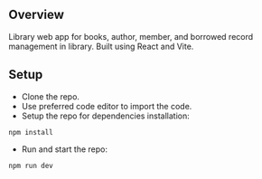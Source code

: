 ## Overview
Library web app for books, author, member, and borrowed record management in library. Built using React and Vite.


## Setup
* Clone the repo.
* Use preferred code editor to import the code.
* Setup the repo for dependencies installation:
```
npm install
```
* Run and start the repo:
```
npm run dev
```
